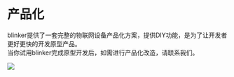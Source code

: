 # 产品化
blinker提供了一套完整的物联网设备产品化方案，提供DIY功能，是为了让开发者更好更快的开发原型产品。  
当你试用blinker完成原型开发后，如需进行产品化改造，请联系我们。  

![](assets/099/dongbo.png)
